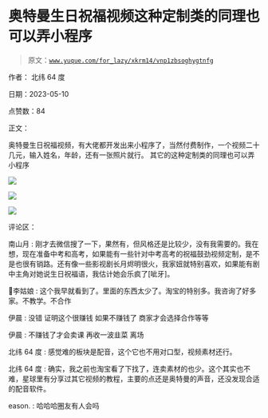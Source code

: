 # 奥特曼生日祝福视频这种定制类的同理也可以弄小程序

> 原文：[`www.yuque.com/for_lazy/xkrm14/vnp1zbsoghygtnfg`](https://www.yuque.com/for_lazy/xkrm14/vnp1zbsoghygtnfg)

作者： 北纬 64 度

日期：2023-05-10

点赞数：84

正文：

奥特曼生日祝福视频，有大佬都开发出来小程序了，当然付费制作，一个视频二十几元，输入姓名，年龄，还有一张照片就行。 其它的这种定制类的同理也可以弄小程序

![](img/f217afbf31b752394b11ed7216a07d3a.png)

![](img/18acb7063d7d12bd38b806d510965874.png)

![](img/c8f093d9cd7cecc6391ccb1f91a309e2.png)

评论区：

南山月 : 刚才去微信搜了一下，果然有，但风格还是比较少，没有我需要的。我在想，现在准备中考和高考，如果能有一些针对中考高考的祝福鼓劲视频定制，是不是也很有销路。还有像一些影视剧长月烬明很火，我家妞就特别喜欢，如果能有剧中主角对她说生日祝福语，我估计她会乐疯了[呲牙]。

💋李姑娘 : 这个我早就看到了。里面的东西太少了。淘宝的特别多。我咨询了好多家。不教学。不合作

伊晨 : 没错 证明这个很赚钱 如果不赚钱了 商家才会选择合作等等

伊晨 : 不赚钱了才会卖课 再收一波韭菜 离场

北纬 64 度 : 感觉难的板块是配音，这个它也不用对口型，视频素材还行。

北纬 64 度 : 确实，我之前也淘宝看了下找了，连卖素材的也少。这个其实也不难，星球里有分享过其它视频的教程，主要的点还是奥特曼的声音，还没发现合适的配音软件。

eason. : 哈哈哈圈友有人会吗



